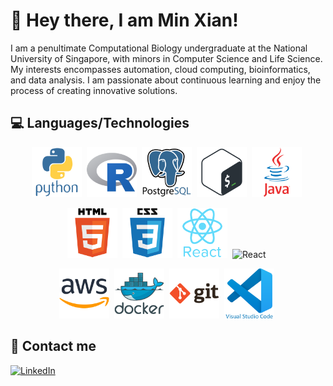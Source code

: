 # 👋 Hey there, I am Min Xian!
I am a penultimate Computational Biology undergraduate at the National University of Singapore, with minors in Computer Science and Life Science. My interests encompasses automation, cloud computing, bioinformatics, and data analysis. I am passionate about continuous learning and enjoy the process of creating innovative solutions.

## 💻 Languages/Technologies 
<p align="center">
    <img src="https://github.com/devicons/devicon/blob/master/icons/python/python-original-wordmark.svg" title="React" alt="React" width="80" height="80"/>&nbsp;
    <img src="https://github.com/devicons/devicon/blob/master/icons/r/r-original.svg" title="React" alt="React" width="80" height="80"/>&nbsp;
    <img src="https://github.com/devicons/devicon/blob/master/icons/postgresql/postgresql-original-wordmark.svg" title="React" alt="React" width="80" height="80"/>&nbsp;
    <img src="https://github.com/devicons/devicon/blob/master/icons/bash/bash-original.svg" title="React" alt="React" width="80" height="80"/>&nbsp;
    <img src="https://github.com/devicons/devicon/blob/master/icons/java/java-original-wordmark.svg" title="React" alt="React" width="80" height="80"/>&nbsp;
</p>
<p align="center">
    <img src="https://github.com/devicons/devicon/blob/master/icons/html5/html5-original-wordmark.svg" title="React" alt="React" width="80" height="80"/>&nbsp;
    <img src="https://github.com/devicons/devicon/blob/master/icons/css3/css3-original-wordmark.svg" title="React" alt="React" width="80" height="80"/>&nbsp;
    <img src="https://github.com/devicons/devicon/blob/master/icons/react/react-original-wordmark.svg" title="React" alt="React" width="80" height="80"/>&nbsp;
    <img src="https://github.com/devicons/devicon/tree/master/icons/firebase" title="React" alt="React" width="80" height="80"/>&nbsp;
</p>
<p align="center">
    <img src="https://github.com/devicons/devicon/blob/master/icons/amazonwebservices/amazonwebservices-original-wordmark.svg" title="React" alt="React" width="80" height="80"/>&nbsp;
    <img src="https://github.com/devicons/devicon/blob/master/icons/docker/docker-original-wordmark.svg" title="React" alt="React" width="80" height="80"/>&nbsp;
    <img src="https://github.com/devicons/devicon/blob/master/icons/git/git-original-wordmark.svg" title="React" alt="React" width="80" height="80"/>&nbsp;
    <img src="https://github.com/devicons/devicon/blob/master/icons/vscode/vscode-original-wordmark.svg" title="React" alt="React" width="80" height="80"/>&nbsp;
</p>

## 📧 Contact me
<div align="left">
  <a href="https://www.linkedin.com/in/ongminxian">
    <img alt="LinkedIn" src="https://img.shields.io/badge/linkedin%20-%230077B5.svg?&style=for-the-badge&logo=linkedin&logoColor=white"/>
  </a>
</div>
